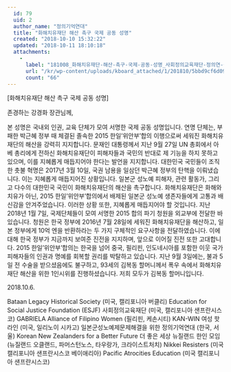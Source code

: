 ```yaml
---
  id: 79
  uid: 2
  author_name: "정의기억연대"
  title: "화해치유재단 해산 촉구 국제 공동 성명"
  created: "2018-10-10 15:32:22"
  updated: "2018-10-11 18:10:18"
  attachments: 
    - 
      label: "181008_화해치유재단-해산-촉구-국제-공동-성명_사회정의교육재단-정의연-등.pdf"
      url: "/kr/wp-content/uploads/kboard_attached/1/201810/5bbd9cf6d093c3067832.pdf"
      count: "66"
---
```

\[화해치유재단 해산 촉구 국제 공동 성명\]

존경하는 강경화 장관님께,

본 성명은 국내외 인권, 교육 단체가 모여 서명한 국제 공동 성명입니다. 연명 단체는, 부패한 박근혜 정부 때 체결된 졸속한 2015 한일’위안부’합의 이행으로써 세워진 화해치유재단의 해산을 강력히 지지합니다. 
문재인 대통령께서 지난 9월 27일 UN 총회에서 아베 총리에게 전하신 화해치유재단이 피해자들과 국민의 반대로 제 기능을 하지 못하고 있으며, 이를 지혜롭게 매듭지어야 한다는 발언을 지지합니다. 
대한민국 국민들이 조직한 촛불 혁명은 2017년 3월 10일, 국권 남용을 일삼던 박근혜 정부의 탄핵을 이뤄냈습니다. 이는 지혜롭게 매듭지어진 상황입니다.
일본군 성노예 피해자, 관련 활동가, 그리고 다수의 대한민국 국민이 화해치유재단의 해산을 촉구합니다. 화해치유재단은 화해와 치유가 아닌, 2015 한일’위안부’합의에서 배제된 일본군 성노예 생존자들에게 고통과 배신감을 안겨주었습니다. 이러한 상황 또한, 지혜롭게 매듭지어야 할 것입니다.
지난 2018년 1월 7일, 국제단체들이 모여 서명한 2015 합의 파기 청원을 외교부에 전달한 바 있습니다. 청원은 한국 정부에 2016년 7월 28일에 세워진 화해치유재단을 해산하고, 일본 정부에게 10억 엔을 반환하라는 두 가지 구체적인 요구사항을 전달하였습니다. 이에 대해 한국 정부가 지금까지 보여준 진전을 지지하며, 앞으로 이어질 진전 또한 고대합니다.
2015 한일’위안부’합의는 한국을 넘어 중국, 필리핀, 인도네시아를 포함한 이웃 국가 피해자들의 인권과 명예를 회복할 권리를 박탈하고 있습니다.
지난 9월 3일에는, 불과 5일 전 수술을 받으셨음에도 불구하고, 93세의 김복동 할머니께서 폭우 속에서 화해치유재단 해산을 위한 1인시위를 진행하셨습니다. 저희 모두가 김복동 할머니입니다.

2018.10.6.

Bataan Legacy Historical Society (미국, 캘리포니아 버클리)
Education for Social Justice Foundation (ESJF) 사회정의교육재단 (미국, 캘리포니아 샌프란시스코)
GABRIELA Alliance of Filipino Women (필리핀, 케손시티)
KAN-WIN 여성 핫라인 (미국, 일리노이 시카고)
일본군성노예제문제해결을 위한 정의기억연대 (한국, 서울)
Korean New Zealanders for a Better Future 더 좋은 세상 뉴질랜드 한인 모임 (뉴질랜드 오클랜드, 파머스턴노스, 타우랑가, 크라이스트처치)
Nikkei Resisters (미국 캘리포니아 샌프란시스코 베이애리아)
Pacific Atrocities Education (미국 캘리포니아 샌프란시스코)